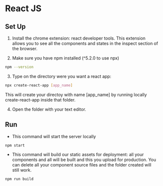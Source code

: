# React JS

## Set Up

1. Install the chrome extension: react developer tools. This extension allows you to see all the components and states in the inspect section of the browser.

2. Make sure you have npm installed (^5.2.0 to use npx)

```bash
npm --version
```

3. Type on the directory were you want a react app:

```bash
npx create-react-app [app_name]
```

This will create your directoy with name [app_name] by running locally create-react-app inside that folder.

4. Open the folder with your text editor.

## Run

- This command will start the server locally

```bash
npm start
```

- This command will build our static assets for deployment: all your components and all will be built and this you upload for production. You can delete all your component source files and the folder created will still work.

```bash
npm run build
```

